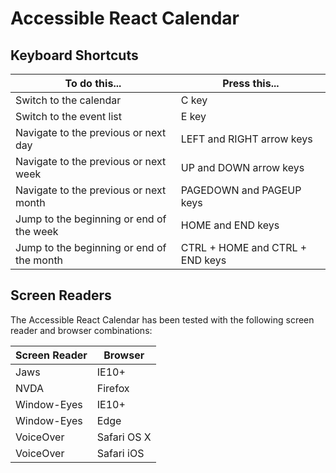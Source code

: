 Accessible React Calendar
===================


## Keyboard Shortcuts

|To do this...   							|Press this...   					|
|---										|---								|
|Switch to the calendar						|C key								|
|Switch to the event list					|E key								|
|Navigate to the previous or next day		|LEFT and RIGHT arrow keys			|
|Navigate to the previous or next week		|UP and DOWN arrow keys				|
|Navigate to the previous or next month		|PAGEDOWN and PAGEUP keys			|
|Jump to the beginning or end of the week	|HOME and END keys					|
|Jump to the beginning or end of the month	|CTRL + HOME and CTRL + END keys	|


## Screen Readers

The Accessible React Calendar has been tested with the following screen reader and browser combinations:

|Screen Reader  |Browser   		|
|---			|---			|
|Jaws   		|IE10+   		|
|NVDA   		|Firefox   		|
|Window-Eyes   	|IE10+   		|
|Window-Eyes   	|Edge   		|
|VoiceOver   	|Safari OS X   	|
|VoiceOver   	|Safari iOS   	|

